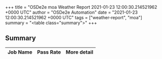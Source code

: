 +++
title = "OSDe2e moa Weather Report 2021-01-23 12:00:30.214521962 +0000 UTC"
author = "OSDe2e Automation"
date = "2021-01-23 12:00:30.214521962 +0000 UTC"
tags = ["weather-report", "moa"]
summary = "<table class=\"summary\"></table>"
+++
## Summary

| Job Name | Pass Rate | More detail |
|----------|-----------|-------------|



